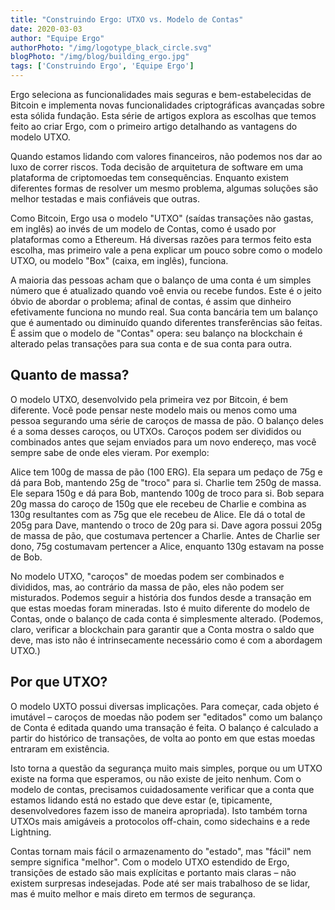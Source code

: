 ```yaml
---
title: "Construindo Ergo: UTXO vs. Modelo de Contas"
date: 2020-03-03
author: "Equipe Ergo"
authorPhoto: "/img/logotype_black_circle.svg"
blogPhoto: "/img/blog/building_ergo.jpg"
tags: ['Construindo Ergo', 'Equipe Ergo']
---
```


Ergo seleciona as funcionalidades mais seguras e bem-estabelecidas de Bitcoin e implementa novas funcionalidades criptográficas avançadas sobre esta sólida fundação. Esta série de artigos explora as escolhas que temos feito ao criar Ergo, com o primeiro artigo detalhando as vantagens do modelo UTXO.

Quando estamos lidando com valores financeiros, não podemos nos dar ao luxo de correr riscos. Toda decisão de arquitetura de software em uma plataforma de criptomoedas tem consequências. Enquanto existem diferentes formas de resolver um mesmo problema, algumas soluções são melhor testadas e mais confiáveis que outras.

Como Bitcoin, Ergo usa o modelo "UTXO" (saídas transações não gastas, em inglês) ao invés de um modelo de Contas, como é usado por plataformas como a Ethereum. Há diversas razões para termos feito esta escolha, mas primeiro vale a pena explicar um pouco sobre como o modelo UTXO, ou modelo "Box" (caixa, em inglês), funciona.

A maioria das pessoas acham que o balanço de uma conta é um simples número que é atualizado quando voê envia ou recebe fundos. Este é o jeito óbvio de abordar o problema; afinal de contas, é assim que dinheiro efetivamente funciona no mundo real. Sua conta bancária tem um balanço que é aumentado ou diminuído quando diferentes transferências são feitas. É assim que o modelo de "Contas" opera: seu balanço na blockchain é alterado pelas transações para sua conta e de sua conta para outra.

## Quanto de massa?

O modelo UTXO, desenvolvido pela primeira vez por Bitcoin, é bem diferente. Você pode pensar neste modelo mais ou menos como uma pessoa segurando uma série de caroços de massa de pão. O balanço deles é a soma desses caroços, ou UTXOs. Caroços podem ser divididos ou combinados antes que sejam enviados para um novo endereço, mas você sempre sabe de onde eles vieram. Por exemplo:

Alice tem 100g de massa de pão (100 ERG). Ela separa um pedaço de 75g e dá para Bob, mantendo 25g de "troco" para si.
Charlie tem 250g de massa. Ele separa 150g e dá para Bob, mantendo 100g de troco para si.
Bob separa 20g massa do caroço de 150g que ele recebeu de Charlie e combina as 130g resultantes com as 75g que ele recebeu de Alice. Ele dá o total de 205g para Dave, mantendo o troco de 20g para si.
Dave agora possui 205g de massa de pão, que costumava pertencer a Charlie. Antes de Charlie ser dono, 75g costumavam pertencer a Alice, enquanto 130g estavam na posse de Bob.

No modelo UTXO, "caroços" de moedas podem ser combinados e divididos, mas, ao contrário da massa de pão, eles não podem ser misturados. Podemos seguir a história dos fundos desde a transação em que estas moedas foram mineradas. Isto é muito diferente do modelo de Contas, onde o balanço de cada conta é simplesmente alterado. (Podemos, claro, verificar a blockchain para garantir que a Conta mostra o saldo que deve, mas isto não é intrinsecamente necessário como é com a abordagem UTXO.)

## Por que UTXO?

O modelo UXTO possui diversas implicações. Para começar, cada objeto é imutável – caroços de moedas não podem ser "editados" como um balanço de Conta é editada quando uma transação é feita. O balanço é calculado a partir do histórico de transações, de volta ao ponto em que estas moedas entraram em existência.

Isto torna a questão da segurança muito mais simples, porque ou um UTXO existe na forma que esperamos, ou não existe de jeito nenhum. Com o modelo de contas, precisamos cuidadosamente verificar que a conta que estamos lidando está no estado que deve estar (e, tipicamente, desenvolvedores fazem isso de maneira apropriada). Isto também torna UTXOs mais amigáveis a protocolos off-chain, como sidechains e a rede Lightning.

Contas tornam mais fácil o armazenamento do "estado", mas "fácil" nem sempre significa "melhor". Com o modelo UTXO estendido de Ergo, transições de estado são mais explícitas e portanto mais claras – não existem surpresas indesejadas. Pode até ser mais trabalhoso de se lidar, mas é muito melhor e mais direto em termos de segurança.
